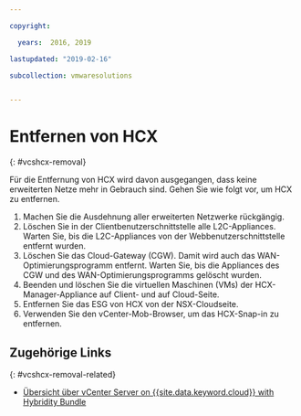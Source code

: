 ```yaml
---

copyright:

  years:  2016, 2019

lastupdated: "2019-02-16"

subcollection: vmwaresolutions


---
```


# Entfernen von HCX
{: #vcshcx-removal}

Für die Entfernung von HCX wird davon ausgegangen, dass keine erweiterten Netze mehr in Gebrauch sind. Gehen Sie wie folgt vor, um HCX zu entfernen.

1. Machen Sie die Ausdehnung aller erweiterten Netzwerke rückgängig.
2. Löschen Sie in der Clientbenutzerschnittstelle alle L2C-Appliances. Warten Sie, bis die L2C-Appliances von der Webbenutzerschnittstelle entfernt wurden.
3. Löschen Sie das Cloud-Gateway (CGW). Damit wird auch das WAN-Optimierungsprogramm entfernt. Warten Sie, bis die Appliances des CGW und des WAN-Optimierungsprogramms gelöscht wurden.
4. Beenden und löschen Sie die virtuellen Maschinen (VMs) der HCX-Manager-Appliance auf Client- und auf Cloud-Seite.
5. Entfernen Sie das ESG von HCX von der NSX-Cloudseite.
6. Verwenden Sie den vCenter-Mob-Browser, um das HCX-Snap-in zu entfernen.

## Zugehörige Links
{: #vcshcx-removal-related}

* [Übersicht über vCenter Server on {{site.data.keyword.cloud}} with Hybridity Bundle](/docs/services/vmwaresolutions/archiref/vcs?topic=vmware-solutions-vcs-hybridity-intro)   
